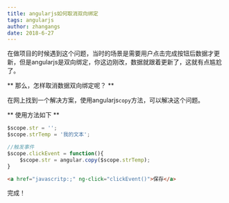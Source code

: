 ```yaml
---
title: angularjs如何取消双向绑定
tags: angularjs
author: zhangangs
date: 2018-6-27
---
```


在做项目的时候遇到这个问题，当时的场景是需要用户点击完成按钮后数据才更新，但是angularjs是双向绑定，你这边刚改，数据就跟着更新了，这就有点尴尬了。

** 那么，怎样取消数据双向绑定呢？ **

在网上找到一个解决方案，使用angularjs`copy`方法，可以解决这个问题。

** 使用方法如下 **
``` js
$scope.str = '';
$scope.strTemp = '我的文本';

//触发事件
$scope.clickEvent = function(){
    $scope.str = angular.copy($scope.strTemp);
}

```

``` html
<a href="javascritp:;" ng-click="clickEvent()">保存</a>
```

完成！






